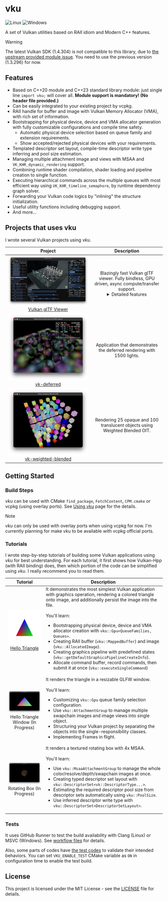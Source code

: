 # vku

![Linux](https://github.com/stripe2933/vku/actions/workflows/linux.yml/badge.svg)
![Windows](https://github.com/stripe2933/vku/actions/workflows/windows.yml/badge.svg)

A set of Vulkan utilities based on RAII idiom and Modern C++ features.

> [!WARNING]
> The latest Vulkan SDK (1.4.304) is not compatible to this library, due to [the upstream provided module issue](https://github.com/KhronosGroup/Vulkan-Hpp/issues/2045). You need to use the previous version (1.3.296) for now.

## Features

- Based on C++20 module and C++23 standard library module: just single line `import vku;` will cover all. **Module support is mandatory! (No header file provided.)**
- Can be easily integrated to your existing project by vcpkg.
- RAII handle for buffer and image with Vulkan Memory Allocator (VMA), with rich set of information.
- Bootstrapping for physical device, device and VMA allocator generation with fully customizable configurations and compile time safety.
  - Automatic physical device selection based on queue family and extension requirements.
  - Show accepted/rejected physical devices with your requirements.
- Templated descriptor set layout, compile-time descriptor write type inferring and pool size estimation.
- Managing multiple attachment image and views with MSAA and `VK_KHR_dynamic_rendering` support.
- Combining runtime shader compilation, shader loading and pipeline creation to single function.
- Executing hierarchical commands across the multiple queues with most efficient way using `VK_KHR_timeline_semaphore`, by runtime dependency graph solver.
- Forwarding your Vulkan code logics by "inlining" the structure initialization.
- Useful utility functions including debugging support.
- And more...

## Projects that uses vku

I wrote several Vulkan projects using *vku*.

|                                                                                                        Project                                                                                                        |                                                                                                                                                                                                                                                                                                                                                                                                                                                                                                                                                                                                              Description                                                                                                                                                                                                                                                                                                                                                                                                                                                                                                                                                                                                               |
|:---------------------------------------------------------------------------------------------------------------------------------------------------------------------------------------------------------------------:|:--------------------------------------------------------------------------------------------------------------------------------------------------------------------------------------------------------------------------------------------------------------------------------------------------------------------------------------------------------------------------------------------------------------------------------------------------------------------------------------------------------------------------------------------------------------------------------------------------------------------------------------------------------------------------------------------------------------------------------------------------------------------------------------------------------------------------------------------------------------------------------------------------------------------------------------------------------------------------------------------------------------------------------------------------------------------------------------------------------------------------------------------------------------------------------------------------------------------------------------:|
|                                    ![Vulkan glTF Viewer screenshot](docs/images/showcase/vk-gltf-viewer.png)<br>[Vulkan glTF Viewer](https://github.com/stripe2933/vk-gltf-viewer)                                    | Blazingly fast Vulkan glTF viewer. Fully bindless, GPU driven, async compute/transfer support.<br><details><summary>Detailed features</summary><ul><li>Fully bindless (descriptor set only updated in the model loading time), vertex pulling based, and GPU driven indirect rendering. **All scene nodes can be rendered with up to 8 draw calls** regardless of their material properties and complexity.</li><li>PBR (physical based rendering) + IBL (image based lighting), support **asynchronous runtime spherical harmonics and prefiltered map generation using only compute shader**.</li><li>Can render opaque, alpha tested (using Alpha to Coverage) and translucent (using Weighted Blended OIT) materials.</li><li>**Directly memcpy the glTF buffer memory into GPU using multi-thread, dedicated transfer queue without pre-processing**, makes faster resource loading time.</li><li>Unlimited texture coordinate indices count (can render a primitive that has arbitrary `TEXCOORD_<i>`) using buffer device address approach.</li><li>Pixel-perfect mouse picking, outline rendering and transformation gizmo for scene nodes.</li><li>Can mainpulate the node visibility based on hierarchy.</li></ul></details> |
|                 ![vk-deferred screenshot](https://github.com/stripe2933/vk-deferred/blob/main/doc/images/running-screenshot.png?raw=true)<br>[vk-deferred](https://github.com/stripe2933/vk-deferred)                 |                                                                                                                                                                                                                                                                                                                                                                                                                                                                                                                                                                                 Application that demonstrates the deferred rendering with 1500 lights.                                                                                                                                                                                                                                                                                                                                                                                                                                                                                                                                                                                 |
| ![vk-weighted-blended screenshot](https://github.com/stripe2933/vk-weighted-blended/blob/main/doc/images/running-screenshot.png?raw=true)<br>[vk-weighted-blended](https://github.com/stripe2933/vk-weighted-blended) |                                                                                                                                                                                                                                                                                                                                                                                                                                                                                                                                                                              Rendering 25 opaque and 100 translucent objects using Weighted Blended OIT.                                                                                                                                                                                                                                                                                                                                                                                                                                                                                                                                                                               |

## Getting Started

### Build Steps

*vku* can be used with CMake `find_package`, `FetchContent`, `CPM.cmake` or vcpkg (using overlay ports). See [Using vku](docs/using-vku.md) page for the details.

> [!NOTE]
> *vku* can only be used with overlay ports when using vcpkg for now. I'm currently planning for make *vku* to be available with vcpkg official ports.

### Tutorials

I wrote step-by-step tutorials of building some Vulkan applications using *vku* for best understanding. For each tutorial, it first shows how Vulkan-Hpp (with RAII binding) does, then which portion of the code can be simplified using *vku*. I really recommend you to read them.

|                                             Tutorial                                              | Description                                                                                                                                                                                                                                                                                                                                                                                                                                                                                                                                                                                                                        |
|:-------------------------------------------------------------------------------------------------:|------------------------------------------------------------------------------------------------------------------------------------------------------------------------------------------------------------------------------------------------------------------------------------------------------------------------------------------------------------------------------------------------------------------------------------------------------------------------------------------------------------------------------------------------------------------------------------------------------------------------------------|
|  ![Tutorial 1](docs/images/hello-triangle/final.png)<br>[Hello Triangle](docs/hello-triangle.md)  | It demonstrates the most simplest Vulkan application with graphics operation, rendering a colored triangle onto image, and additionally persist the image into the file.<br><br>You'll learn: <br><ul><li>Bootstrapping physical device, device and VMA allocator creation with `vku::Gpu<QueueFamilies, Queues>`.</li><li>Creating RAII buffer (`vku::MappedBuffer`) and image (`vku::AllocatedImage`).</li><li>Creating graphics pipeline with predefined states (`vku::getDefaultGraphicsPipelineCreateInfo`).</li><li>Allocate command buffer, record commands, then submit it at once (`vku::executeSingleCommand`)</li></ul> |
| ![Tutorial 2](docs/images/hello-triangle-window/final.png)<br>Hello Triangle Window (In Progress) | It renders the triangle in a resizable GLFW window.<br><br>You'll learn: <ul><li>Customizing `vku::Gpu` queue family selection configuration.</li><li>Use `vku::AttachmentGroup` to manage multiple swapchain images and image views into single object.</li><li>Structuring your Vulkan project by separating the objects into the single-responsibility classes.</li><li>Implementing Frames in flight.</li></ul>                                                                                                                                                                                                                |
|          ![Tutorial 3](docs/images/rotating-box/final.png)<br>Rotating Box (In Progress)          | It renders a textured rotating box with 4x MSAA.<br><br>You'll learn: <ul><li>Use `vku::MsaaAttachmentGroup` to manage the whole color/resolve/depth/swapchain images at once.</li><li>Creating typed descriptor set layout with `vku::DescriptorSet<vk::DescriptorType...>`.</li><li>Estimating the required descriptor pool size from descriptor sets automatically using `vku::PoolSize`.</li><li>Use inferred descriptor write type with `vku::DescriptorSet<DescriptorSetLayout>`.</li></ul>                                                                                                                                  |

### Tests

It uses GitHub Runner to test the build availability with Clang (Linux) or MSVC (Windows). See [workflow files](.github/workflows) for details.

Also, some parts of codes have [the test codes](test) to validate their intended behaviors. You can set `VKU_ENABLE_TEST` CMake variable as `ON` in configuration time to enable the test build.

## License

This project is licensed under the MIT License - see the [LICENSE](LICENSE.txt) file for details.